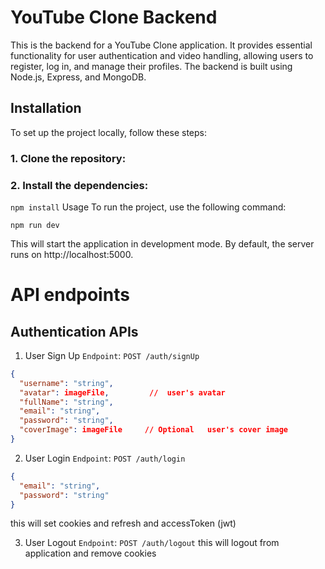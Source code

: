 # YouTube Clone Backend
This is the backend for a YouTube Clone application. It provides essential functionality for user authentication and video handling, allowing users to register, log in, and manage their profiles. The backend is built using Node.js, Express, and MongoDB.

## Installation
To set up the project locally, follow these steps:

### 1. Clone the repository:

### 2. Install the dependencies:
`npm install`
Usage
To run the project, use the following command:

`npm run dev`

This will start the application in development mode. By default, the server runs on http://localhost:5000.

# API endpoints
## Authentication APIs
1. User Sign Up
``Endpoint``: `POST /auth/signUp`
```json
{
  "username": "string",
  "avatar": imageFile,         //  user's avatar
  "fullName": "string",
  "email": "string",
  "password": "string",
  "coverImage": imageFile     // Optional   user's cover image
}
```
2. User Login
``Endpoint``: `POST /auth/login`
```json
{
  "email": "string",
  "password": "string"
}
```
this will set cookies and refresh and accessToken (jwt)

3. User Logout
``Endpoint``: `POST /auth/logout`
this will logout from application and remove cookies
